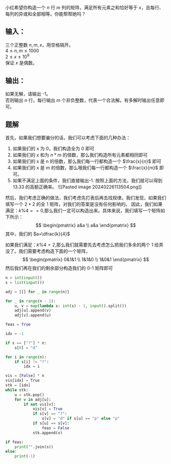 小红希望你构造一个 $n$ 行 $m$ 列的矩阵，满足所有元素之和恰好等于 $x$，且每行、每列的异或和全部相等。你能帮帮她吗？

## 输入：
三个正整数 $n,m,x$，用空格隔开。  
$4\leq n,m \leq 1000$  
$2\leq x \leq 10^9$  
保证 $x$ 是偶数。

## 输出：
如果无解，请输出 -1。  
否则输出 $n$ 行，每行输出 $m$ 个非负整数，代表一个合法解。有多解时输出任意即可。

## 题解
首先，如果我们想要骗分的话，我们可以考虑下面的几种办法：
1. 如果我们的 x 为 0，我们构造全为 0 即可
2. 如果我们的 x 和为 $n*m$ 的倍数，那么我们构造所有元素都相同即可
3. 如果我们的 x 是 n 的倍数，那么我们每一行都构造一个 $\frac{x}{n}$ 即可
4. 如果我们的 x 是 m 的倍数，那么哦我们每一行都构造一个 $\frac{x}{m}$ 即可。
5. 如果不满足上面的条件，我们直接输出-1.
按照上面的方法，我们就可以得到 13.33 的高额正确率。
![[Pasted image 20240226113504.png]]

然后，我们考虑正确的做法，我们考虑先打表后再去找规律。我们发现，如果我们填写一个 $2*2$ 的全 1 矩阵，对我们的答案是没有任何影响的。
因此，我们如果满足：$k\%4==0$,那么我们一定可以构造出来。具体来说，我们填写一个矩阵如下所示：
$$
\begin{pmatrix}
a&a \\
a&a
\end{pmatrix}
$$
其中，我们的 $a=\dfrac{k}{4}$

如果我们满足：$k\%4=2$,那么我们就需要先去考虑怎么把我们多余的两个 1 给弄没了。我们需要考虑构造下面的一个矩阵，
$$
\begin{pmatrix}
0&1&1 \\
1&1&0 \\
1&0&1
\end{pmatrix}
$$
然后我们再在我们的剩余部分构造我们的 0-1 矩阵即可



```python
n = int(input())
s = list(input())

adj = [[] for _ in range(n)]

for _ in range(n - 1):
    u, v = map(lambda s: int(s) - 1, input().split())
    adj[u].append(v)
    adj[v].append(u)

feas = True

idx = -1

if s == ["?"] * n:
    s[0] = "d"

for i in range(n):
    if s[i] != "?":
        idx = i

vis = [False] * n
vis[idx] = True
stk = [idx]
while stk:
    u = stk.pop()
    for v in adj[u]:
        if not vis[v]:
            vis[v] = True
            if s[v] == "?":
                s[v] = "d" if s[u] == "p" else "p"
            if s[u] == s[v]:
                feas = False
            stk.append(v)

if feas:
    print("".join(s))
else:
    print(-1)

```
